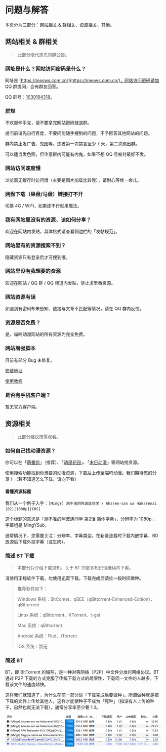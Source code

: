 # 问题与解答

本页分为三部分：[网站相关 & 群相关](#网站相关-amp-群相关)、[资源相关](#资源相关)、其他。

## 网站相关 & 群相关

> 此部分取代原先的群公告。

### 网址是什么？网站访问密码是什么？

网址是 [https://meows.com.cn/](https://meows.com.cn/)，网站访问密码请加 QQ 群提问，会有群友回答。

QQ 群号：[1030194318](https://jq.qq.com/?_wv=1027&k=XMsIeX7U)。

### 群规

不欢迎伸手党，请不要拿完网站密码就退群。

提问前请先自行百度，不要问能随手搜到的问题，不予回答其他网站的问题。

群内禁止发广告、鬼图等，违者第一次禁言至少 7 天，第二次踢出群。

可以适当发色图，但注意群内可能有内鬼，如果不想 QQ 号被封最好不发。

### 网站访问速度慢

浏览器无缓存时访问慢（主要是图片加载比较慢），请耐心等候一会儿。

### 网盘下载（果盘/马盘）链接打不开

切换 4G / WiFi，如果还不行就用魔法。

### 我有网站里没有的资源，该如何分享？

欢迎在网站内发贴，具体格式请查看侧边栏的「发帖规范」。

### 网站里有的资源搜索不到？

隐藏资源只有登录后才可搜到哦。

### 网站里没有我想要的资源

欢迎在网站 / QQ 群 / QQ 频道内发贴，禁止求里番资源。

### 网站资源有误

如遇到有密码却未告知、链接与文章不匹配等情况，请在 QQ 群内反馈。

### 资源是否免费？

是，喵呜动漫网站的所有资源为完全免费。

### 网站增强脚本

目前有部分 Bug 未修复。

[安装地址](https://greasyfork.org/zh-CN/scripts/441860-%E5%96%B5%E5%91%9C%E7%AE%80%E6%98%93%E8%BE%85%E5%8A%A9)

[使用教程](https://meows.com.cn/?p=6592)

### 是否有手机客户端？

暂无官方客户端。

## 资源相关

> 此部分建议按需观看。

### 如何自己找动漫资源？

你可以在「[萌番组](https://bangumi.moe/)」（推荐）、「[动漫花园](https://share.dmhy.org/)」、「[末日动漫](https://share.acgnx.se/)」等网站找资源。

使用搜索功能找到你想要的动漫资源，下载后上传至喵呜动漫。我们期待您的分享！（若不知道怎么下载，请向下看）

#### 看懂资源标题

我们从一个例子入手：`[MingY] 测不准的阿波连同学 / Aharen-san wa Hakarenai [02][1080p][CHS]`

这个标题的意思是「测不准的阿波连同学 第2话 简体字幕」，分辨率为 1080p ，字幕组是 MingYSub。

通常情况下，您需要关注：分辨率、字幕类型。在新番连载时下载内嵌字幕，BD 放源后下载外挂字幕（或生肉）。

### 简述 BT 下载

> 本部分只介绍下载须知，关于 BT 的更多知识请继续向下看。

请使用正规软件下载，勿使用迅雷下载。下载完成后请挂一段时间做种。

> 推荐软件如下：
> 
> Windows 系统：BitComet、qBEE（qBittorrent-Enhanced-Edition）、qBittorrent
>
> Linux 系统：qBittorrent、KTorrent、t-get
> 
> Mac 系统：qBittorrent
>  
> Android 系统：Flud、tTorrent
>
> iOS 系统：暂无

### 简述 BT

BT，即 BitTorrent 的缩写，是一种对等网络（P2P）中文件分发的网络协议。BT 通过 P2P 下载的方式克服了传统下载方式的局限性，下载同一文件的人越多，下载该文件的速度越快。

这样我们就知道了，为什么在前一部分说「下载完成后要做种」。所谓做种就是把下载的文件上传给其他人，这样才能使种子不成为「死种」（指没有人上传的种子，自然也就无法下载），通常分享率至少要 1.0。

![分享率](/src/bt_rate.png)